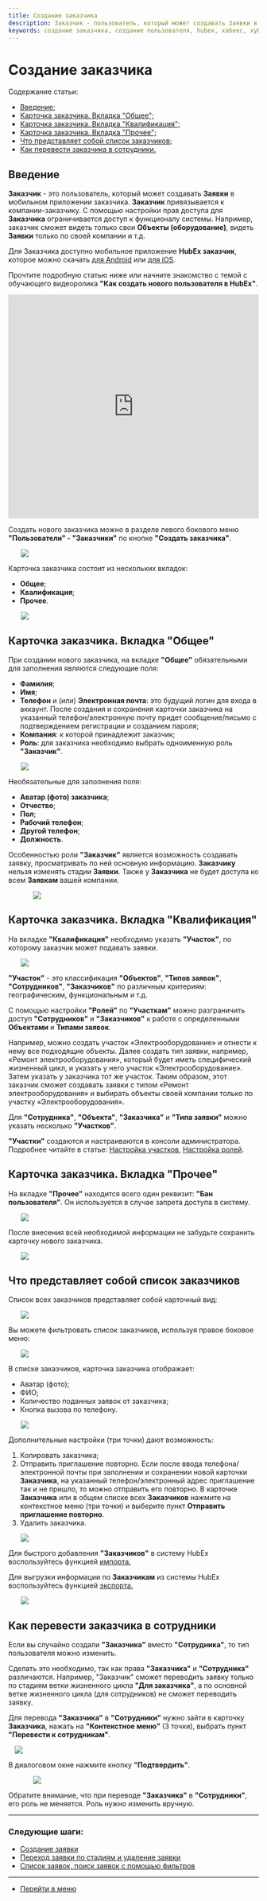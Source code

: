 ```yaml
---
title: Создание заказчика
description: Заказчик - пользователь, который может создавать Заявки в мобильном приложении заказчика. Создать нового Заказчика можно в меню Пользователи - Заказчики по кнопке Создать заказчика. Карточка Заказчика сотоит из нескольких вкладок Общее, Квалификация, Прочее.
keywords: создание заказчика, создание пользователя, hubex, хабекс, хубекс, хабикс
---
```


<h1>Создание заказчика</h1>

<html lang="ru">
<meta charset="utf-8">

<p>Содержание статьи:</p>

<ul>
    <li><a href="#customer1">Введение;</a></li>
    <li><a href="#customer2">Карточка заказчика. Вкладка "Общее";</a></li>
    <li><a href="#customer3">Карточка заказчика. Вкладка "Квалификация";</a></li>
    <li><a href="#customer4">Карточка заказчика. Вкладка "Прочее";</a></li>
    <li><a href="#customer5">Что представляет собой список заказчиков;</a></li>
    <li><a href="#customer6">Как перевести заказчика в сотрудники.</a></li>
</ul>
</html>

<body>

<h2 id="customer1">Введение</h2>

<p><strong>Заказчик</strong> - это пользователь, который может создавать <strong>Заявки</strong> в мобильном приложении заказчика. <strong>Заказчик</strong> привязывается к компании-заказчику. С помощью настройки прав доступа для <strong>Заказчика</strong> ограничивается доступ к функционалу системы. Например, заказчик сможет видеть только свои <strong>Объекты (оборудование)</strong>, видеть <strong>Заявки</strong> только по своей компании и т.д.</p>
<p>Для Заказчика доступно мобильное приложение <strong>HubEx заказчик</strong>, которое можно скачать <a href="https://play.google.com/store/apps/details?id=ru.hubex.customer">для Android</a> или <a href="https://apps.apple.com/ru/app/hubex-%D0%B4%D0%BB%D1%8F-%D0%B7%D0%B0%D0%BA%D0%B0%D0%B7%D1%87%D0%B8%D0%BA%D0%B0/id1386631658">для iOS</a>.</p>
<p>Прочтите подробную статью ниже или начните знакомство с темой с обучающего видеоролика <strong>"Как создать нового пользователя в HubEx"</strong>.</p>
<iframe src="https://www.youtube.com/embed/wuEMTcEQeCY" width="100%" height="450px" frameborder="0" allowfullscreen="allowfullscreen"></iframe>

<p>Создать нового заказчика можно в разделе левого бокового меню <strong>"Пользователи" - "Заказчики"</strong> по кнопке <strong>"Создать заказчика"</strong>.</p>

<p><div><img style="margin: 0 auto; display: block; max-width: 90%;" src="/attachments/images/FAQ/USER/CreatingCustomerNew/CreatingCustomerNew1.png"/></div></p>

<p>Карточка заказчика состоит из нескольких вкладок:</p>

<ul>
    <li><strong>Общее</strong>;</li>
    <li><strong>Квалификация</strong>;</li>
    <li><strong>Прочее</strong>.</li>
</ul>

<p><div><img style="margin: 0 auto; display: block; max-width: 90%;" src="/attachments/images/FAQ/USER/CreatingCustomerNew/CreatingCustomerNew2.png"/></div></p>

<h2 id="customer2">Карточка заказчика. Вкладка "Общее"</h2>

<p>При создании нового заказчика, на вкладке <strong>"Общее"</strong> обязательными для заполнения являются следующие поля:</p>

<ul>
    <li><strong>Фамилия</strong>;</li>
    <li><strong>Имя</strong>;</li>
    <li><strong>Телефон</strong> и (или) <strong>Электронная почта</strong>: это будущий логин для входа в аккаунт. После создания и сохранения карточки заказчика на указанный телефон/электронную почту придет сообщение/письмо с подтверждением регистрации и созданием пароля;</li>
    <li><strong>Компания</strong>: к которой принадлежит заказчик;</li>
    <li><strong>Роль</strong>: для заказчика необходимо выбрать одноименную роль <strong>"Заказчик"</strong>.</li>
</ul>

<p><div><img style="margin: 0 auto; display: block; max-width: 90%;" src="/attachments/images/FAQ/USER/CreatingCustomerNew/CreatingCustomerNew3.png"/></div></p>

<p>Необязательные для заполнения поля:</p>

<ul>
    <li><strong>Аватар (фото) заказчика</strong>;</li>
    <li><strong>Отчество</strong>;</li>
    <li><strong>Пол</strong>;</li>
    <li><strong>Рабочий телефон</strong>;</li>
    <li><strong>Другой телефон</strong>;</li>
    <li><strong>Должность</strong>.</li>
</ul>

<p>Особенностью роли <strong>"Заказчик"</strong> является возможность создавать заявку, просматривать по ней основную информацию. <strong>Заказчику</strong> нельзя изменять стадии <strong>Заявки</strong>. Также у <strong>Заказчика</strong> не будет доступа ко всем <strong>Заявкам</strong> вашей компании.</p>

<div> <img style="margin: 0 auto; display: block; max-width: 80%;" src="/attachments/images/FAQ/USER/CreatingCustomer/CreateCustomer.jpg"/> </div>

<h2 id="customer3">Карточка заказчика. Вкладка "Квалификация"</h2>

<p>На вкладке <strong>"Квалификация"</strong> необходимо указать <strong>"Участок"</strong>, по которому заказчик может подавать заявки.</p>

<p><div><img style="margin: 0 auto; display: block; max-width: 90%;" src="/attachments/images/FAQ/USER/CreatingCustomerNew/CreatingCustomerNew5.png"/></div></p>

<p><strong>"Участок"</strong> - это классификация <strong>"Объектов"</strong>, <strong>"Типов заявок"</strong>, <strong>"Сотрудников"</strong>, <strong>"Заказчиков"</strong> по различным критериям: географическим, функциональным и т.д.</p>
<p>С помощью настройки <strong>"Ролей"</strong> по <strong>"Участкам"</strong> можно разграничить доступ <strong>"Сотрудников"</strong> и <strong>"Заказчиков"</strong> к работе с определенными <strong>Объектами</strong> и <strong>Типами заявок</strong>.</p>
<p>Например, можно создать участок «Электрооборудование» и отнести к нему все подходящие объекты. Далее создать тип заявки, например, «Ремонт электрооборудования», который будет иметь специфический жизненный цикл, и указать у него участок «Электрооборудование». Затем указать у заказчика тот же участок. Таким образом, этот заказчик сможет создавать заявки с типом «Ремонт электрооборудования» и выбирать объекты своей компании только по участку «Электрооборудования».</p>

<p>Для <strong>"Cотрудника"</strong>, <strong>"Объекта"</strong>, <strong>"Заказчика"</strong> и <strong>"Типа заявки"</strong> можно указать несколько <strong>"Участков"</strong>.</p>
<p><strong>"Участки"</strong> создаются и настраиваются в консоли администратора. Подробнее читайте в статье: <a href="https://wiki.hubex.ru/docs/FAQ/RU/admin/Places.html">Настройка участков</a>, <a href="https://wiki.hubex.ru/docs/FAQ/RU/admin/Roles.html#exrole">Настройка ролей</a>.</p>

<h2 id="customer4">Карточка заказчика. Вкладка "Прочее"</h2>

<p>На вкладке <strong>"Прочее"</strong> находится всего один реквизит: <strong>"Бан пользователя"</strong>. Он используется в случае запрета доступа в систему.</p>

<p><div><img style="margin: 0 auto; display: block; max-width: 90%;" src="/attachments/images/FAQ/USER/CreatingCustomerNew/CreatingCustomerNew6.png"/></div></p>

<p>После внесения всей необходимой информации не забудьте сохранить карточку нового заказчика.</p>

<p><div><img style="margin: 0 auto; display: block; max-width: 90%;" src="/attachments/images/FAQ/USER/CreatingCustomerNew/CreatingCustomerNew7.png"/></div></p>

<h2 id="customer5">Что представляет собой список заказчиков</h2>

<p>Список всех заказчиков представляет собой карточный вид:</p>

<p><div><img style="margin: 0 auto; display: block; max-width: 90%;" src="/attachments/images/FAQ/USER/CreatingCustomerNew/CreatingCustomerNew8.png"/></div></p>

<p>Вы можете фильтровать список заказчиков, используя правое боковое меню:</p>

<p><div><img style="margin: 0 auto; display: block; max-width: 90%;" src="/attachments/images/FAQ/USER/CreatingCustomerNew/CreatingCustomerNew9.png"/></div></p>

<p>В списке заказчиков, карточка заказчика отображает:</p>

<ul>
    <li>Аватар (фото);</li>
    <li>ФИО;</li>
    <li>Количество поданных заявок от заказчика;</li>
    <li>Кнопка вызова по телефону.</li>
</ul>

<p><div><img style="margin: 0 auto; display: block; max-width: 90%;" src="/attachments/images/FAQ/USER/CreatingCustomerNew/CreatingCustomerNew10.png"/></div></p>

<p>Дополнительные настройки (три точки) дают возможность:</p>

<ol>
    <li>Копировать заказчика;</li>
    <li>Отправить приглашение повторно. Если после ввода телефона/электронной почты при заполнении и сохранении новой карточки <strong>Заказчика</strong>, на указанный телефон/электронный адрес приглашение так и не пришло, то можно отправить его повторно. В карточке <strong>Заказчика</strong> или в общем списке всех <strong>Заказчиков</strong> нажмите на контекстное меню (три точки) и выберите пункт  <strong>Отправить приглашение повторно</strong>.</li>
    <li>Удалить заказчика.</li>
</ol>

<p><div><img style="margin: 0 auto; display: block; max-width: 90%;" src="/attachments/images/FAQ/USER/CreatingCustomerNew/CreatingCustomerNew11.png"/></div></p>

<p> Для быстрого добавления <strong>"Заказчиков"</strong> в систему HubEx воспользуйтесь функцией <a href="https://wiki.hubex.ru/docs/FAQ/RU/user/Import.html#workers"> импорта.</a></p>
<p> Для выгрузки информации по <strong>Заказчикам</strong> из системы HubEx воспользуйтесь функцией <a href="https://wiki.hubex.ru/docs/FAQ/RU/user/Export.html#workers"> экспорта.</a></p>

<p><div><img style="margin: 0 auto; display: block; max-width: 90%;" src="/attachments/images/FAQ/USER/CreatingCustomerNew/CreatingCustomerNew12.png"/></div></p>

<h2 id="customer6">Как перевести заказчика в сотрудники</h2>

<p>Если вы случайно создали <strong>"Заказчика"</strong> вместо <strong>"Сотрудника"</strong>, то тип пользователя можно изменить.</p>
<p>Сделать это необходимо, так как права <strong>"Заказчика"</strong> и <strong>"Сотрудника"</strong> различаются. Например, "Заказчик" сможет переводить заявку только по стадиям ветки жизненного цикла <strong>"Для заказчика"</strong>, а по основной ветке жизненного цикла (для сотрудников) не сможет переводить заявку.</p>

<p>Для перевода <strong>"Заказчика"</strong> в <strong>"Сотрудники"</strong> нужно зайти в карточку <strong>Заказчика</strong>, нажать на <strong>"Контекстное меню"</strong> (3 точки), выбрать пункт <strong>"Перевести к сотрудникам"</strong>.</p>
<div> <img style="margin: 0 auto; display: block; max-width: 95%;" src="/attachments/images/FAQ/USER/CreatingCustomer/cust4.png"/> </div>

<p>В диалоговом окне нажмите кнопку <strong>"Подтвердить"</strong>.</p>
<div> <img style="margin: 0 auto; display: block; max-width: 80%;" src="/attachments/images/FAQ/USER/CreatingCustomer/cust5.png"/> </div>

<p>Обратите внимание, что при переводе <strong>"Заказчика"</strong> в <strong>"Сотрудники"</strong>, его роль не меняется. Роль нужно изменить вручную.</p>

</body>



___
### Следующие шаги:
- [Создание заявки](./CreatingTicket.md)
- [Переход заявки по стадиям и удаление заявки](./ChangingStatus.md)
- [Список заявок, поиск заявок с помощью фильтров](./Filters.md)


____
- [Перейти в меню](http://wiki.hubex.ru)
